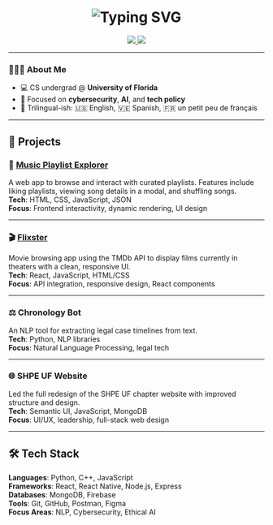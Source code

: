 
<!-- Typing Header -->
<h1 align="center">
<img src="https://readme-typing-svg.herokuapp.com?font=Fira+Code&size=30&duration=2000&pause=500&center=true&vCenter=true&width=600&color=1E90FF&lines=Hi+I'm+Heiryn+Hernandez+Rojas!;Computer+Science+Student+@+UF+🐊" alt="Typing SVG" />
</h1>

<!-- Links and Badges -->
<p align="center">
<a href="https://www.linkedin.com/in/heirynhr/">
<img src="https://img.shields.io/badge/LinkedIn-Heiryn%20Hernandez-blue?style=flat-square&logo=linkedin&logoColor=white" />
</a>
<a href="mailto:heirynhr@gmail.com">
<img src="https://img.shields.io/badge/Email-heirynhr%40ufl.edu-blue?style=flat-square&logo=gmail&logoColor=white" />
</a>
</p>

---

### 👩🏽‍💻 About Me

- 💻 CS undergrad @ **University of Florida**
- 🔐 Focused on **cybersecurity**, **AI**, and **tech policy**
- 💬 Trilingual-ish: 🇺🇸 English, 🇻🇪 Spanish, 🇫🇷 un petit peu de français

---

## 🚀 Projects

### 🎵 [Music Playlist Explorer](https://github.com/heirynhr/Music-Playlist-Explorer)
A web app to browse and interact with curated playlists. Features include liking playlists, viewing song details in a modal, and shuffling songs.  
**Tech**: HTML, CSS, JavaScript, JSON  
**Focus**: Frontend interactivity, dynamic rendering, UI design

---

### 🎬 [Flixster](https://github.com/heirynhr/flixster)
Movie browsing app using the TMDb API to display films currently in theaters with a clean, responsive UI.  
**Tech**: React, JavaScript, HTML/CSS  
**Focus**: API integration, responsive design, React components

---

### ⚖️ Chronology Bot
An NLP tool for extracting legal case timelines from text.  
**Tech**: Python, NLP libraries  
**Focus**: Natural Language Processing, legal tech

---

### 🌐 SHPE UF Website
Led the full redesign of the SHPE UF chapter website with improved structure and design.  
**Tech**: Semantic UI, JavaScript, MongoDB  
**Focus**: UI/UX, leadership, full-stack web design

---

## 🛠️ Tech Stack

**Languages**: Python, C++, JavaScript  
**Frameworks**: React, React Native, Node.js, Express  
**Databases**: MongoDB, Firebase  
**Tools**: Git, GitHub, Postman, Figma  
**Focus Areas**: NLP, Cybersecurity, Ethical AI


<!--
**heirynhr/heirynhr** is a ✨ _special_ ✨ repository because its `README.md` (this file) appears on your GitHub profile.

Here are some ideas to get you started:

- 🔭 I’m currently working on ...
- 🌱 I’m currently learning ...
- 👯 I’m looking to collaborate on ...
- 🤔 I’m looking for help with ...
- 💬 Ask me about ...
- 📫 How to reach me: ...
- 😄 Pronouns: ...
- ⚡ Fun fact: ...
-->


